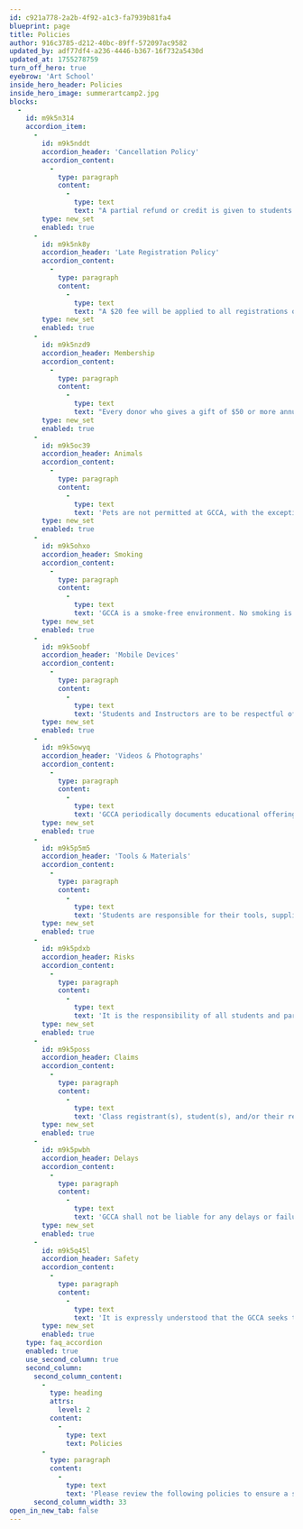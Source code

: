 ```yaml
---
id: c921a778-2a2b-4f92-a1c3-fa7939b81fa4
blueprint: page
title: Policies
author: 916c3785-d212-40bc-89ff-572097ac9582
updated_by: adf77df4-a236-4446-b367-16f732a5430d
updated_at: 1755278759
turn_off_hero: true
eyebrow: 'Art School'
inside_hero_header: Policies
inside_hero_image: summerartcamp2.jpg
blocks:
  -
    id: m9k5n314
    accordion_item:
      -
        id: m9k5nddt
        accordion_header: 'Cancellation Policy'
        accordion_content:
          -
            type: paragraph
            content:
              -
                type: text
                text: "A partial refund or credit is given to students who cancel 10 days or more prior to the class start date.\_ A cancellation fee of $30 will be applied to cancellations. If a student cancels enrollment within 10 days of the first class no refund or credit will be given. If a class is cancelled due to insufficient enrollment, registrants will be notified by email or phone within 24 – 48 hours of the first class. By giving your phone number when signing up for classes you are consenting to recieve SMS messages in which data rates may apply. You are able to opt out at anytime. Frequency of messages varies based on the needs of GCCA to communicate to registrants. Registrants will be given the opportunity to transfer to another class or issued a refund. Refunds will include the total cost of the course fee, including materials and studio fees (if applicable)."
        type: new_set
        enabled: true
      -
        id: m9k5nk8y
        accordion_header: 'Late Registration Policy'
        accordion_content:
          -
            type: paragraph
            content:
              -
                type: text
                text: "A $20 fee will be applied to all registrations occurring after the posted registration closing date.\_ All late registrations will have to be processed by GCCA Art School Administration and are accommodated at the sole discretion at GCCA Art School Administration."
        type: new_set
        enabled: true
      -
        id: m9k5nzd9
        accordion_header: Membership
        accordion_content:
          -
            type: paragraph
            content:
              -
                type: text
                text: "Every donor who gives a gift of $50 or more annually becomes a member of GCCA for the current calendar year. There is no longer a separate membership fee. GCCA members receive the benefit of advance registration and discount codes for classes, workshops, and summer camps. Visit the GCCA Membershipship page to learn more and become a member to receive member benefits.\_"
        type: new_set
        enabled: true
      -
        id: m9k5oc39
        accordion_header: Animals
        accordion_content:
          -
            type: paragraph
            content:
              -
                type: text
                text: 'Pets are not permitted at GCCA, with the exception of authorized pet therapy and assistance dogs, in compliance with the Americans with Disabilities Act (ADA).'
        type: new_set
        enabled: true
      -
        id: m9k5ohxo
        accordion_header: Smoking
        accordion_content:
          -
            type: paragraph
            content:
              -
                type: text
                text: 'GCCA is a smoke-free environment. No smoking is allowed on the premises.'
        type: new_set
        enabled: true
      -
        id: m9k5oobf
        accordion_header: 'Mobile Devices'
        accordion_content:
          -
            type: paragraph
            content:
              -
                type: text
                text: 'Students and Instructors are to be respectful of others by turning their cell phones to vibrate, or off, during class time. If anyone (Student or Instructor) must take a call during class time, please step out of the classroom to do so.'
        type: new_set
        enabled: true
      -
        id: m9k5owyq
        accordion_header: 'Videos & Photographs'
        accordion_content:
          -
            type: paragraph
            content:
              -
                type: text
                text: 'GCCA periodically documents educational offerings and events for promotional purposes. Registration in a course or attendance at an event includes permission to photograph or videotape students and/or their artwork and to use the image in publicity materials unless students and/or attendees specifically request otherwise.'
        type: new_set
        enabled: true
      -
        id: m9k5p5m5
        accordion_header: 'Tools & Materials'
        accordion_content:
          -
            type: paragraph
            content:
              -
                type: text
                text: 'Students are responsible for their tools, supplies and any other possessions that may be brought to any classes or workshops at the GCCA or left on GCCA’s premises. GCCA is not responsible for any items that are lost, stolen, or damaged as a result of any student’s participation in any class, workshop or course at the GCCA or activities related thereto.'
        type: new_set
        enabled: true
      -
        id: m9k5pdxb
        accordion_header: Risks
        accordion_content:
          -
            type: paragraph
            content:
              -
                type: text
                text: 'It is the responsibility of all students and parents to know their sensitivities, allegories, or propensity for reaction to any materials, allergens, environmental conditions, or other substances. GCCA shall provide information regarding the materials and/or conditions for classes or workshops at the GCCA. It is expressly agreed to and understood that, by each student’s participation in a course or workshop at the GCCA that the student agrees to and assumes all of the risks associate with his/her participation in the corresponding class activities, including, but not limited to, the risks associated with physical injury, illness (including COVID-10 infection), property damage or loss, and/or any other risks, damages, or losses that may occur as a result of the student’s participation in a class, workshop, or course.'
        type: new_set
        enabled: true
      -
        id: m9k5poss
        accordion_header: Claims
        accordion_content:
          -
            type: paragraph
            content:
              -
                type: text
                text: 'Class registrant(s), student(s), and/or their respective agents, successor(s), assign(s), and/or heir(s), shall, to the fullest extent possible indemnify and hold harmless the GCCA and its agents, directors, board members, employees, or servants, whether paid or volunteer, against any and all claims, liabilities, damages, costs, fees, including attorney’s fees, or monetary obligations that arise out of or are connected in any way with a party’s participation in any class, workshop, and/or course provided by, sponsored, or hosted by the GCCA, regardless of the location of said class, workshop, or course.'
        type: new_set
        enabled: true
      -
        id: m9k5pwbh
        accordion_header: Delays
        accordion_content:
          -
            type: paragraph
            content:
              -
                type: text
                text: 'GCCA shall not be liable for any delays or failures in performance resulting from any Majeure Force,” which shall include, without limitation, acts of God, labor or employment strikes, shortages, lockouts, or other labor disturbances; fires; floods, tornadoes, earthquakes, or other natural disasters; epidemics or pandemics; quarantines; governmental lockdowns; war or acts of war (whether war be declared or not); acts of terrorism; riots, civil unrest, or commotion; data breaches or other cybersecurity events, or other events beyond the reasonable control of the GCCA.'
        type: new_set
        enabled: true
      -
        id: m9k5q45l
        accordion_header: Safety
        accordion_content:
          -
            type: paragraph
            content:
              -
                type: text
                text: 'It is expressly understood that the GCCA seeks to provide a positive experience for all class registrants, students, participations, or their respective parent(s) as applicable. Therefore, each class registrants, students, participants, or, as applicable, their respective parent(s) agrees to abide by the safety precautions, protocols, and/or instructions provided by the GCCA; the instructors for each class, workshop, or course; industry standards and/or instruction information or protocols provided by any manufacturer or distributor of any materials used in a class, workshop or course at the GCCA; which shall include, but is not limited to, the exercise of reasonable care (the “Safety Protocols”). In the event that a class registrant, student, participant, or their respective parent(s) fails to abide by the Safety Protocols or takes any actions that jeopardize the safety of any of instructor, student or class participant, or any of the GCCA’s agents, directors, board members, employees, or servants, whether paid or volunteer, the GCCA may, in its sole discretion, remove the individual or individuals committing any such acts immediately. The GCCA shall not be liable to any class registrants, students, participants, or their respective parent(s) for its decision to exercise the rights and/or authority outlined in this section.'
        type: new_set
        enabled: true
    type: faq_accordion
    enabled: true
    use_second_column: true
    second_column:
      second_column_content:
        -
          type: heading
          attrs:
            level: 2
          content:
            -
              type: text
              text: Policies
        -
          type: paragraph
          content:
            -
              type: text
              text: 'Please review the following policies to ensure a safe, respectful, and enjoyable experience for all who participate in GCCA programs and events.'
      second_column_width: 33
open_in_new_tab: false
---
```


